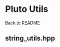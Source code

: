 # Pluto Utils
[Back to README](https://www.github.com/Stephen-ODriscoll/PlutoUtils/blob/main/README.md#documentation)

## string_utils.hpp
